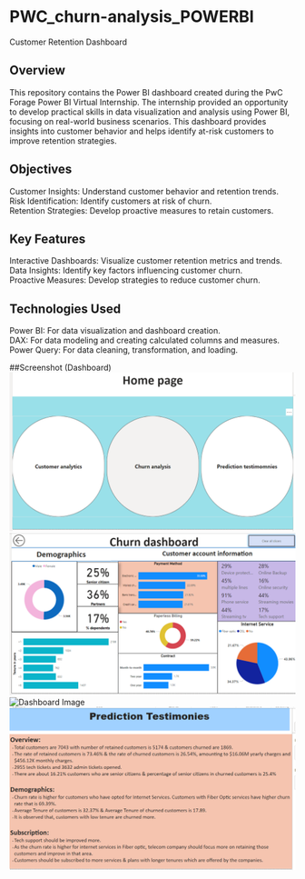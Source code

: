 # PWC_churn-analysis_POWERBI
Customer Retention Dashboard

## Overview
This repository contains the Power BI dashboard created during the PwC Forage Power BI Virtual Internship. The internship provided an opportunity to develop practical skills in data visualization and analysis using Power BI, focusing on real-world business scenarios. This dashboard provides insights into customer behavior and helps identify at-risk customers to improve retention strategies.

## Objectives
Customer Insights: Understand customer behavior and retention trends.                                                                                                                                                  
Risk Identification: Identify customers at risk of churn.                                                                                                                                                              
Retention Strategies: Develop proactive measures to retain customers.                                                                                                                                                                                                                                                                                             

## Key Features
Interactive Dashboards: Visualize customer retention metrics and trends.                                                                                                                                               
Data Insights: Identify key factors influencing customer churn.                                                                                                                                                        
Proactive Measures: Develop strategies to reduce customer churn.                                                                                                                                                                                                                                                                                                                                                                             
## Technologies Used
Power BI: For data visualization and dashboard creation.                                                                                                                                                          
DAX: For data modeling and creating calculated columns and measures.                                                                                                                                                 
Power Query: For data cleaning, transformation, and loading.

##Screenshot (Dashboard)
![Dashboard Image](https://github.com/Drupad-H-S/PWC_churn-analysis_POWERBI/blob/main/1.png)                                                                        
![Dashboard Image](https://github.com/Drupad-H-S/PWC_churn-analysis_POWERBI/blob/main/2.png)            
![Dashboard Image](hhttps://github.com/Drupad-H-S/PWC_churn-analysis_POWERBI/blob/main/3.png)
![Dashboard Image](https://github.com/Drupad-H-S/PWC_churn-analysis_POWERBI/blob/main/4.png)

